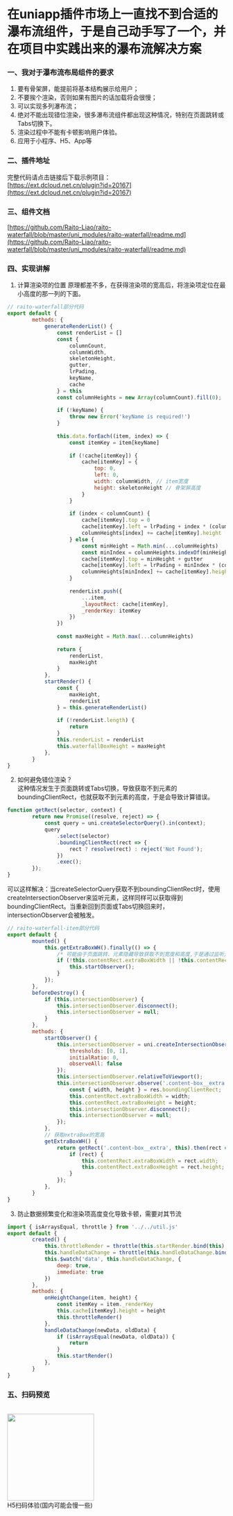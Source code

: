 # 在uniapp插件市场上一直找不到合适的瀑布流组件，于是自己动手写了一个，并在项目中实践出来的瀑布流解决方案

###  一、我对于瀑布流布局组件的要求
1. 要有骨架屏，能提前将基本结构展示给用户；
2. 不要挨个渲染，否则如果有图片的话加载将会很慢；
3. 可以实现多列瀑布流；
4. 绝对不能出现错位渲染，很多瀑布流组件都出现这种情况，特别在页面跳转或Tabs切换下。
5. 渲染过程中不能有卡顿影响用户体验。
6. 应用于小程序、H5、App等

###  二、插件地址
完整代码请点击链接后下载示例项目：<br/>
[https://ext.dcloud.net.cn/plugin?id=20167](https://ext.dcloud.net.cn/plugin?id=20167)

### 三、组件文档
[https://github.com/Raito-Liao/raito-waterfall/blob/master/uni_modules/raito-waterfall/readme.md](https://github.com/Raito-Liao/raito-waterfall/blob/master/uni_modules/raito-waterfall/readme.md)

### 四、实现讲解
1. 计算渲染项的位置
原理都差不多，在获得渲染项的宽高后，将渲染项定位在最小高度的那一列的下面。
```javascript
// raito-waterfall部分代码
export default {
		methods: {
			generateRenderList() {
				const renderList = []
				const {
					columnCount,
					columnWidth,
					skeletonHeight,
					gutter,
					lrPading,
					keyName,
					cache
				} = this
				const columnHeights = new Array(columnCount).fill(0);
			
				if (!keyName) {
					throw new Error('keyName is required!')
				}
				
				this.data.forEach((item, index) => {
					const itemKey = item[keyName]
					
					if (!cache[itemKey]) {
						cache[itemKey] = {
							top: 0,
							left: 0,
							width: columnWidth,	// item宽度
							height: skeletonHeight // 骨架屏高度
						}
					}
					
					if (index < columnCount) {
						cache[itemKey].top = 0
						cache[itemKey].left = lrPading + index * (columnWidth + gutter)
						columnHeights[index] += cache[itemKey].height
					} else {
						const minHeight = Math.min(...columnHeights)
						const minIndex = columnHeights.indexOf(minHeight);
						cache[itemKey].top = minHeight + gutter
						cache[itemKey].left = lrPading + minIndex * (columnWidth + gutter)
						columnHeights[minIndex] += cache[itemKey].height + gutter
					}
			
					renderList.push({
						...item,
						_layoutRect: cache[itemKey],
						_renderKey: itemKey
					})
				})
			
				const maxHeight = Math.max(...columnHeights)
				
				return {
					renderList,
					maxHeight
				}
			},
			startRender() {
				const {
					maxHeight,
					renderList
				} = this.generateRenderList()
				
				if (!renderList.length) {
					return
				}
				this.renderList = renderList
				this.waterfallBoxHeight = maxHeight
			},
		}
}
```

2. 如何避免错位渲染？<br/>
这种情况发生于页面跳转或Tabs切换，导致获取不到元素的boundingClientRect，也就获取不到元素的高度，于是会导致计算错误。
```javascript
function getRect(selector, context) {
		return new Promise((resolve, reject) => {
			const query = uni.createSelectorQuery().in(context);
			query
				.select(selector)
				.boundingClientRect(rect => {
					rect ? resolve(rect) : reject('Not Found');
				})
				.exec();
		});
}
```
可以这样解决：当createSelectorQuery获取不到boundingClientRect时，使用createIntersectionObserver来监听元素，这样同样可以获取得到boundingClientRect。当重新回到页面或Tabs切换回来时，intersectionObserver会被触发。
```javascript
// raito-waterfall-item部分代码
export default {
		mounted() {
			this.getExtraBoxWH().finally(() => {
				/* 可能由于页面跳转、元素隐藏导致获取不到宽度和高度,于是通过监听元素来重新获取高度 */
				if (!this.contentRect.extraBoxWidth || !this.contentRect.extraBoxHeight) {
					this.startObserver();
				}
			});
		},
		beforeDestroy() {
			if (this.intersectionObserver) {
				this.intersectionObserver.disconnect();
				this.intersectionObserver = null;
			}
		},
		methods: {
			startObserver() {
				this.intersectionObserver = uni.createIntersectionObserver(this, {
					thresholds: [0, 1],
					initialRatio: 0,
					observeAll: false
				});
				this.intersectionObserver.relativeToViewport();
				this.intersectionObserver.observe('.content-box__extra', res => {
					const { width, height } = res.boundingClientRect;
					this.contentRect.extraBoxWidth = width;
					this.contentRect.extraBoxHeight = height;
					this.intersectionObserver.disconnect();
					this.intersectionObserver = null;
				});
			},
			// 获取extraBox的宽高
			getExtraBoxWH() {
				return getRect('.content-box__extra', this).then(rect => {
					if (rect) {
						this.contentRect.extraBoxWidth = rect.width;
						this.contentRect.extraBoxHeight = rect.height;
					}
				});
			},
		}
}
```

3. 防止数据频繁变化和渲染项高度变化导致卡顿，需要对其节流
```javascript
import { isArraysEqual, throttle } from '../../util.js'
export default {
		created() {
			this.throttleRender = throttle(this.startRender.bind(this), 100) // 防止频繁调用
			this.handleDataChange = throttle(this.handleDataChange.bind(this), 100)	// 防止频繁调用
			this.$watch('data', this.handleDataChange, {
				deep: true,
				immediate: true
			})
		},
		methods: {
			onHeightChange(item, height) {
				const itemKey = item._renderKey
				this.cache[itemKey].height = height	
				this.throttleRender()
			},
			handleDataChange(newData, oldData) {
				if (isArraysEqual(newData, oldData)) {
					return
				}
				this.startRender()
			},
		}
}
```

### 五、扫码预览
<br/>
<img src="https://raito-liao.github.io/raito-waterfall/static/h5-demo-qrcode.png" width="200px"><br/>
H5扫码体验(国内可能会慢一些)